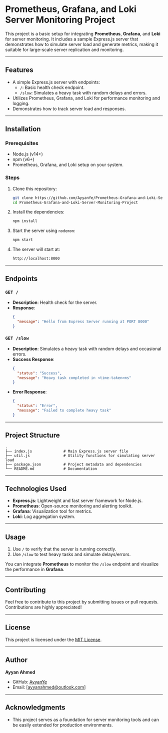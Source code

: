 # Prometheus, Grafana, and Loki Server Monitoring Project

This project is a basic setup for integrating **Prometheus**, **Grafana**, and **Loki** for server monitoring. It includes a sample Express.js server that demonstrates how to simulate server load and generate metrics, making it suitable for large-scale server replication and monitoring.

---

## **Features**

- A simple Express.js server with endpoints:
  - `/`: Basic health check endpoint.
  - `/slow`: Simulates a heavy task with random delays and errors.
- Utilizes Prometheus, Grafana, and Loki for performance monitoring and logging.
- Demonstrates how to track server load and responses.

---

## **Installation**

### **Prerequisites**

- Node.js (v14+)
- npm (v6+)
- Prometheus, Grafana, and Loki setup on your system.

### **Steps**

1. Clone this repository:

   ```bash
   git clone https://github.com/AyyanYe/Prometheus-Grafana-and-Loki-Server-Monitoring-Project.git
   cd Prometheus-Grafana-and-Loki-Server-Monitoring-Project
   ```

2. Install the dependencies:

   ```bash
   npm install
   ```

3. Start the server using `nodemon`:

   ```bash
   npm start
   ```

4. The server will start at:
   ```
   http://localhost:8000
   ```

---

## **Endpoints**

### **`GET /`**

- **Description**: Health check for the server.
- **Response**:
  ```json
  {
    "message": "Hello from Express Server running at PORT 8000"
  }
  ```

### **`GET /slow`**

- **Description**: Simulates a heavy task with random delays and occasional errors.
- **Success Response**:
  ```json
  {
    "status": "Success",
    "message": "Heavy task completed in <time-taken>ms"
  }
  ```
- **Error Response**:
  ```json
  {
    "status": "Error",
    "message": "Failed to complete heavy task"
  }
  ```

---

## **Project Structure**

```
.
├── index.js              # Main Express.js server file
├── util.js               # Utility functions for simulating server load
├── package.json          # Project metadata and dependencies
└── README.md             # Documentation
```

---

## **Technologies Used**

- **Express.js**: Lightweight and fast server framework for Node.js.
- **Prometheus**: Open-source monitoring and alerting toolkit.
- **Grafana**: Visualization tool for metrics.
- **Loki**: Log aggregation system.

---

## **Usage**

1. Use `/` to verify that the server is running correctly.
2. Use `/slow` to test heavy tasks and simulate delays/errors.

You can integrate **Prometheus** to monitor the `/slow` endpoint and visualize the performance in **Grafana**.

---

## **Contributing**

Feel free to contribute to this project by submitting issues or pull requests. Contributions are highly appreciated!

---

## **License**

This project is licensed under the [MIT License](LICENSE).

---

## **Author**

**Ayyan Ahmed**

- GitHub: [AyyanYe](https://github.com/AyyanYe)
- Email: [ayyanahmed@outlook.com]

---

## **Acknowledgments**

- This project serves as a foundation for server monitoring tools and can be easily extended for production environments.
